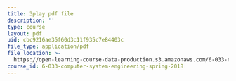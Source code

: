 ```yaml
---
title: 3play pdf file
description: ''
type: course
layout: pdf
uid: cbc9216ae35f60d3c11f935c7e84403c
file_type: application/pdf
file_location: >-
  https://open-learning-course-data-production.s3.amazonaws.com/6-033-computer-system-engineering-spring-2018/cbc9216ae35f60d3c11f935c7e84403c_r2_-2KW76ec.pdf
course_id: 6-033-computer-system-engineering-spring-2018
---
```

